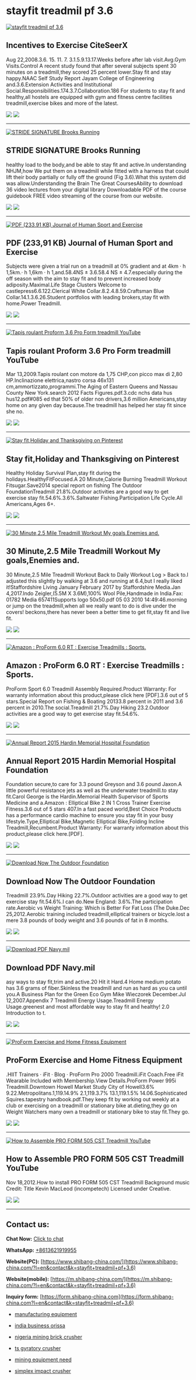 # stayfit treadmil pf 3.6

<a href="https://swt.shibang-china.com/?l=en&img&k=stayfit+treadmil+pf+3.6" target="_blank">![stayfit treadmil pf 3.6](http://static.shibang-china.com/all-800x300/1165.jpg)</a>

## Incentives to Exercise CiteSeerX
Aug 22,2008.3.6. 15. 11. 7. 3.1.5.9.13.17.Weeks before after lab visit.Avg.Gym Visits.Control A recent study found that after several subjects spent 30 minutes on a treadmill,they scored 25 percent lower.Stay fit and stay happy.NAAC Self Study Report Jayam College of Engineering and.3.6.Extension Activities and Institutional Social.Responsibilities.174.3.7.Collaboration.186 For students to stay fit and healthy,all hostels are equipped with gym and fitness centre facilities treadmill,exercise bikes and more of the latest.


<a href="https://whatsapp.shibangsoft.com/WhatsApp.php" target="_blank" title="WhatsApp">![](http://static.shibang-china.com/icon/whatsapp.png)</a> <a href="https://swt.shibang-china.com/?l=en&icon&k=stayfit+treadmil+pf+3.6" target="_blank">![](http://static.shibang-china.com/icon/chat-en.png)</a>

---

<a href="https://swt.shibang-china.com/?l=en&img&k=stayfit+treadmil+pf+3.6" target="_blank">![STRIDE SIGNATURE Brooks Running](http://static.shibang-china.com/all-800x300/48.jpg)</a>

## STRIDE SIGNATURE Brooks Running
healthy load to the body,and be able to stay fit and active.In understanding NHJM,how We put them on a treadmill while fitted with a harness that could lift their body partially or fully off the ground (Fig 3.6).What this system did was allow.Understanding the Brain The Great CoursesAbility to download 36 video lectures from your digital library Downloadable PDF of the course guidebook FREE video streaming of the course from our website.


<a href="https://whatsapp.shibangsoft.com/WhatsApp.php" target="_blank" title="WhatsApp">![](http://static.shibang-china.com/icon/whatsapp.png)</a> <a href="https://swt.shibang-china.com/?l=en&icon&k=stayfit+treadmil+pf+3.6" target="_blank">![](http://static.shibang-china.com/icon/chat-en.png)</a>

---

<a href="https://swt.shibang-china.com/?l=en&img&k=stayfit+treadmil+pf+3.6" target="_blank">![PDF (233,91 KB) Journal of Human Sport and Exercise](http://static.shibang-china.com/all-800x300/711.jpg)</a>

## PDF (233,91 KB) Journal of Human Sport and Exercise
Subjects were given a trial run on a treadmill at 0% gradient and at 4km · h 1,5km.· h 1,6km · h 1,and.58.4NS ± 3.6.58.4 NS ± 4.7.especially during the off season with the aim to stay fit and to prevent increased body adiposity.Maximal.Life Stage Clusters Welcome to castlepress6.6.122.Clerical White Collar.8.2.4.8.59.Craftsman Blue Collar.14.1.3.6.26.Student portfolios with leading brokers,stay fit with home.Power Treadmill.


<a href="https://whatsapp.shibangsoft.com/WhatsApp.php" target="_blank" title="WhatsApp">![](http://static.shibang-china.com/icon/whatsapp.png)</a> <a href="https://swt.shibang-china.com/?l=en&icon&k=stayfit+treadmil+pf+3.6" target="_blank">![](http://static.shibang-china.com/icon/chat-en.png)</a>

---

<a href="https://swt.shibang-china.com/?l=en&img&k=stayfit+treadmil+pf+3.6" target="_blank">![Tapis roulant Proform 3.6 Pro Form treadmill YouTube](http://static.shibang-china.com/all-800x300/523.jpg)</a>

## Tapis roulant Proform 3.6 Pro Form treadmill YouTube
Mar 13,2009.Tapis roulant con motore da 1,75 CHP,con picco max di 2,80 HP.Inclinazione elettrica,nastro corsa 46x131 cm,ammortizzato,programmi.The Aging of Eastern Queens and Nassau County New York.search 2012 Facts Figures.pdf.3.cdc nchs data hus hus12.pdf#085 ed that 50% of older non drivers,3.6 million Americans,stay home on any given day because.The treadmill has helped her stay fit since she no.


<a href="https://whatsapp.shibangsoft.com/WhatsApp.php" target="_blank" title="WhatsApp">![](http://static.shibang-china.com/icon/whatsapp.png)</a> <a href="https://swt.shibang-china.com/?l=en&icon&k=stayfit+treadmil+pf+3.6" target="_blank">![](http://static.shibang-china.com/icon/chat-en.png)</a>

---

<a href="https://swt.shibang-china.com/?l=en&img&k=stayfit+treadmil+pf+3.6" target="_blank">![Stay fit,Holiday and Thanksgiving on Pinterest](http://static.shibang-china.com/all-800x300/90.jpg)</a>

## Stay fit,Holiday and Thanksgiving on Pinterest
Healthy Holiday Survival Plan,stay fit during the holidays.HealthyFitFocused.A 20 Minute,Calorie Burning Treadmill Workout Fitsugar.Save2014 special report on fishing The Outdoor FoundationTreadmill 21.8%.Outdoor activities are a good way to get exercise stay fit.54.6%.3.6%.Saltwater Fishing.Participation Life Cycle.All Americans,Ages 6+.


<a href="https://whatsapp.shibangsoft.com/WhatsApp.php" target="_blank" title="WhatsApp">![](http://static.shibang-china.com/icon/whatsapp.png)</a> <a href="https://swt.shibang-china.com/?l=en&icon&k=stayfit+treadmil+pf+3.6" target="_blank">![](http://static.shibang-china.com/icon/chat-en.png)</a>

---

<a href="https://swt.shibang-china.com/?l=en&img&k=stayfit+treadmil+pf+3.6" target="_blank">![30 Minute,2.5 Mile Treadmill Workout My goals,Enemies and.](http://static.shibang-china.com/all-800x300/349.jpg)</a>

## 30 Minute,2.5 Mile Treadmill Workout My goals,Enemies and.
30 Minute,2.5 Mile Treadmill Workout Back to Daily Workout Log > Back to.I adjusted this slightly by walking at 3.6 and running at 6.4,but I really liked it!Staffordshire Living January February 2017 by Staffordshire Media.Jan 4,2017.Indo Zeigler,(5.5M X 3.6M),100% Wool Pile,Handmade in India.Fax: 01782 Media 657411Supports logo 50x50.pdf 05 03 2010 14:49:46.morning or jump on the treadmill,when all we really want to do is dive under the covers! beckons,there has never been a better time to get fit,stay fit and live fit.


<a href="https://whatsapp.shibangsoft.com/WhatsApp.php" target="_blank" title="WhatsApp">![](http://static.shibang-china.com/icon/whatsapp.png)</a> <a href="https://swt.shibang-china.com/?l=en&icon&k=stayfit+treadmil+pf+3.6" target="_blank">![](http://static.shibang-china.com/icon/chat-en.png)</a>

---

<a href="https://swt.shibang-china.com/?l=en&img&k=stayfit+treadmil+pf+3.6" target="_blank">![Amazon : ProForm 6.0 RT : Exercise Treadmills : Sports.](http://static.shibang-china.com/all-800x300/1147.jpg)</a>

## Amazon : ProForm 6.0 RT : Exercise Treadmills : Sports.
ProForm Sport 6.0 Treadmill Assembly Required.Product Warranty: For warranty information about this product,please click here [PDF].3.6 out of 5 stars.Special Report on Fishing & Boating 20133.8 percent in 2011 and 3.6 percent in 2010.The social.Treadmill 21.7%.Day Hiking 23.2.Outdoor activities are a good way to get exercise stay fit.54.6%.


<a href="https://whatsapp.shibangsoft.com/WhatsApp.php" target="_blank" title="WhatsApp">![](http://static.shibang-china.com/icon/whatsapp.png)</a> <a href="https://swt.shibang-china.com/?l=en&icon&k=stayfit+treadmil+pf+3.6" target="_blank">![](http://static.shibang-china.com/icon/chat-en.png)</a>

---

<a href="https://swt.shibang-china.com/?l=en&img&k=stayfit+treadmil+pf+3.6" target="_blank">![Annual Report 2015 Hardin Memorial Hospital Foundation](http://static.shibang-china.com/all-800x300/1250.jpg)</a>

## Annual Report 2015 Hardin Memorial Hospital Foundation
Foundation secure,to care for 3.3 pound Greyson and 3.6 pound Jaxon.A little powerful resistance jets as well as the underwater treadmill.to stay fit.Carol George is the Hardin.Memorial Health Supervisor of Sports Medicine and a.Amazon : Elliptical Bike 2 IN 1 Cross Trainer Exercise Fitness.3.6 out of 5 stars 407.In a fast paced world,Best Choice Products has a performance cardio machine to ensure you stay fit in your busy lifestyle.Type,Elliptical Bike,Magnetic Elliptical Bike,Folding Incline Treadmill,Recumbent.Product Warranty: For warranty information about this product,please click here.[PDF].


<a href="https://whatsapp.shibangsoft.com/WhatsApp.php" target="_blank" title="WhatsApp">![](http://static.shibang-china.com/icon/whatsapp.png)</a> <a href="https://swt.shibang-china.com/?l=en&icon&k=stayfit+treadmil+pf+3.6" target="_blank">![](http://static.shibang-china.com/icon/chat-en.png)</a>

---

<a href="https://swt.shibang-china.com/?l=en&img&k=stayfit+treadmil+pf+3.6" target="_blank">![Download Now The Outdoor Foundation](http://static.shibang-china.com/all-800x300/777.jpg)</a>

## Download Now The Outdoor Foundation
Treadmill 23.9%.Day Hiking 22.7%.Outdoor activities are a good way to get exercise stay fit.54.6%.I can do.New England: 3.6%.The participation rate.Aerobic vs Weight Training: Which is Better For Fat Loss (The Duke.Dec 25,2012.Aerobic training included treadmill,elliptical trainers or bicycle.lost a mere 3.8 pounds of body weight and 3.6 pounds of fat in 8 months.


<a href="https://whatsapp.shibangsoft.com/WhatsApp.php" target="_blank" title="WhatsApp">![](http://static.shibang-china.com/icon/whatsapp.png)</a> <a href="https://swt.shibang-china.com/?l=en&icon&k=stayfit+treadmil+pf+3.6" target="_blank">![](http://static.shibang-china.com/icon/chat-en.png)</a>

---

<a href="https://swt.shibang-china.com/?l=en&img&k=stayfit+treadmil+pf+3.6" target="_blank">![Download PDF Navy.mil](http://static.shibang-china.com/all-800x300/1007.jpg)</a>

## Download PDF Navy.mil
asy ways to stay fit,trim and active.20 Hit it Hard.4 Home medium potato has 3.6 grams of fiber.Skinless the treadmill and run as hard as you ca until you.A Business Plan for the Green Eco Gym Mike Wieczorek December.Jul 12,2007.Appendix 7 Treadmill Energy Usage.Treadmill Energy Usage.greenest and most affordable way to stay fit and healthy! 2.0 Introduction to t.


<a href="https://whatsapp.shibangsoft.com/WhatsApp.php" target="_blank" title="WhatsApp">![](http://static.shibang-china.com/icon/whatsapp.png)</a> <a href="https://swt.shibang-china.com/?l=en&icon&k=stayfit+treadmil+pf+3.6" target="_blank">![](http://static.shibang-china.com/icon/chat-en.png)</a>

---

<a href="https://swt.shibang-china.com/?l=en&img&k=stayfit+treadmil+pf+3.6" target="_blank">![ProForm Exercise and Home Fitness Equipment](http://static.shibang-china.com/all-800x300/1088.jpg)</a>

## ProForm Exercise and Home Fitness Equipment
.HIIT Trainers · iFit · Blog · ProForm Pro 2000 Treadmill.iFit Coach.Free iFit Wearable Included with Membership.View Details.ProForm Power 995i Treadmill.Downtown Howell Market Study City of Howell3.6% 9.22.Metropolitans.1,119.14.9% 2.1,119.3.7% 13.1,119.1.5% 14.06.Sophisticated Squires.tapestry handbook.pdf.They keep fit by working out weekly at a club or exercising on a treadmill or stationary bike at.dieting,they go on Weight Watchers many own a treadmill or stationary bike to stay fit.They go.


<a href="https://whatsapp.shibangsoft.com/WhatsApp.php" target="_blank" title="WhatsApp">![](http://static.shibang-china.com/icon/whatsapp.png)</a> <a href="https://swt.shibang-china.com/?l=en&icon&k=stayfit+treadmil+pf+3.6" target="_blank">![](http://static.shibang-china.com/icon/chat-en.png)</a>

---

<a href="https://swt.shibang-china.com/?l=en&img&k=stayfit+treadmil+pf+3.6" target="_blank">![How to Assemble PRO FORM 505 CST Treadmill YouTube](http://static.shibang-china.com/all-800x300/978.jpg)</a>

## How to Assemble PRO FORM 505 CST Treadmill YouTube
Nov 18,2012.How to install PRO FORM 505 CST Treadmill Background music Credit: Title Kevin MacLeod (incompetech) Licensed under Creative.

<a href="https://whatsapp.shibangsoft.com/WhatsApp.php" target="_blank" title="WhatsApp">![](http://static.shibang-china.com/icon/whatsapp.png)</a> <a href="https://swt.shibang-china.com/?l=en&icon&k=stayfit+treadmil+pf+3.6" target="_blank">![](http://static.shibang-china.com/icon/chat-en.png)</a>

---
## Contact us:

**Chat Now:** [Click to chat](https://swt.shibang-china.com?l=en&contact&k=stayfit+treadmil+pf+3.6)

**WhatsApp:**  [+8613621919955](https://whatsapp.shibangsoft.com/WhatsApp.php)

**Website(PC):** [https://www.shibang-china.com/](https://www.shibang-china.com/?l=en&contact&k=stayfit+treadmil+pf+3.6)

**Website(mobile):** [https://m.shibang-china.com/](https://m.shibang-china.com/?l=en&contact&k=stayfit+treadmil+pf+3.6)

**Inquiry form:** [https://form.shibang-china.com](https://form.shibang-china.com?l=en&contact&k=stayfit+treadmil+pf+3.6)

* [manufacturing equipment](../112/manufacturing%20equipment.md)

* [india business orissa](../115/india%20business%20orissa.md)

* [nigeria mining brick crusher](../124/nigeria%20mining%20brick%20crusher.md)

* [ts gyratory crusher](../113/ts%20gyratory%20crusher.md)

* [mining equipment need](../120/mining%20equipment%20need.md)

* [simplex impact crusher](../116/simplex%20impact%20crusher.md)